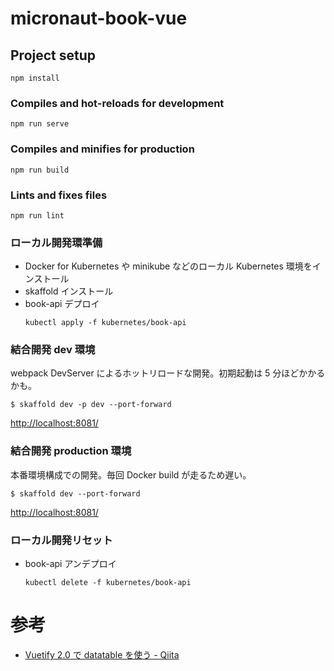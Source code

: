 # micronaut-book-vue

## Project setup

```
npm install
```

### Compiles and hot-reloads for development

```
npm run serve
```

### Compiles and minifies for production

```
npm run build
```

### Lints and fixes files

```
npm run lint
```

### ローカル開発環準備

- Docker for Kubernetes や minikube などのローカル Kubernetes 環境をインストール
- skaffold インストール
- book-api デプロイ
  ```
  kubectl apply -f kubernetes/book-api
  ```

### 結合開発 dev 環境

webpack DevServer によるホットリロードな開発。初期起動は 5 分ほどかかるかも。

```
$ skaffold dev -p dev --port-forward
```

[http://localhost:8081/](http://localhost:8081/)

### 結合開発 production 環境

本番環境構成での開発。毎回 Docker build が走るため遅い。

```
$ skaffold dev --port-forward
```

[http://localhost:8081/](http://localhost:8081/)

### ローカル開発リセット

- book-api アンデプロイ
  ```
  kubectl delete -f kubernetes/book-api
  ```

# 参考

- [Vuetify 2.0 で datatable を使う - Qiita](https://qiita.com/trustbank_kei/items/45d02313241c8235ad5e)
